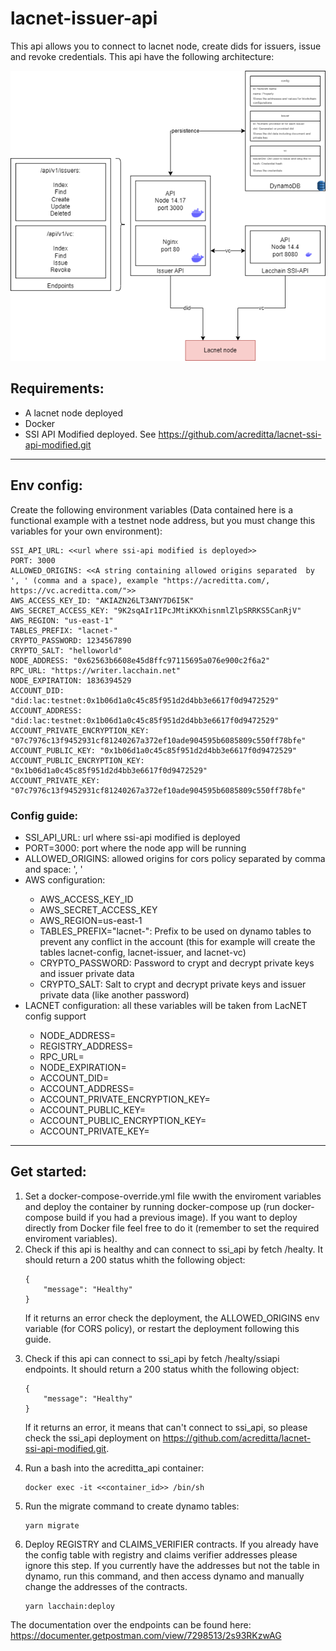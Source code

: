 # lacnet-issuer-api

This api allows you to connect to lacnet node, create dids for issuers, issue and revoke credentials. This api have the following architecture:

![Alt text](/architecture.png "Optional title")

## Requirements:

<ul>
<li>A lacnet node deployed</li>
<li>Docker</li>
<li>SSI API Modified deployed. See <a href="https://github.com/acreditta/lacnet-ssi-api-modified.git">https://github.com/acreditta/lacnet-ssi-api-modified.git</a></li>
</ul>

<hr />

## Env config:

Create the following environment variables (Data contained here is a functional example with a testnet node address, but you must change this variables for your own environment):

```
SSI_API_URL: <<url where ssi-api modified is deployed>>
PORT: 3000
ALLOWED_ORIGINS: <<A string containing allowed origins separated  by ', ' (comma and a space), example "https://acreditta.com/, https://vc.acreditta.com/">>
AWS_ACCESS_KEY_ID: "AKIAZN26LT3ANY7D6I5K"
AWS_SECRET_ACCESS_KEY: "9K2sqAIr1IPcJMtiKKXhisnmlZlpSRRKS5CanRjV"
AWS_REGION: "us-east-1"
TABLES_PREFIX: "lacnet-"
CRYPTO_PASSWORD: 1234567890
CRYPTO_SALT: "helloworld"
NODE_ADDRESS: "0x62563b6608e45d8ffc97115695a076e900c2f6a2"
RPC_URL: "https://writer.lacchain.net"
NODE_EXPIRATION: 1836394529
ACCOUNT_DID: "did:lac:testnet:0x1b06d1a0c45c85f951d2d4bb3e6617f0d9472529"
ACCOUNT_ADDRESS: "did:lac:testnet:0x1b06d1a0c45c85f951d2d4bb3e6617f0d9472529"
ACCOUNT_PRIVATE_ENCRYPTION_KEY: "07c7976c13f9452931cf81240267a372ef10ade904595b6085809c550ff78bfe"
ACCOUNT_PUBLIC_KEY: "0x1b06d1a0c45c85f951d2d4bb3e6617f0d9472529"
ACCOUNT_PUBLIC_ENCRYPTION_KEY: "0x1b06d1a0c45c85f951d2d4bb3e6617f0d9472529"
ACCOUNT_PRIVATE_KEY: "07c7976c13f9452931cf81240267a372ef10ade904595b6085809c550ff78bfe"

```

### <b>Config guide:</b>


<ul>
<li>SSI_API_URL: url where ssi-api modified is deployed</li>
<li>PORT=3000: port where the node app will be running</li>
<li>ALLOWED_ORIGINS: allowed origins for cors policy separated by comma and space: ', '</li>
<li>AWS configuration:</li>
    <ul>
        <li>AWS_ACCESS_KEY_ID</li>
        <li>AWS_SECRET_ACCESS_KEY</li>
        <li>AWS_REGION=us-east-1</li>
        <li>TABLES_PREFIX="lacnet-": Prefix to be used on dynamo tables to prevent any conflict in the account (this for example will create the tables lacnet-config, lacnet-issuer, and lacnet-vc)</li>
        <li>CRYPTO_PASSWORD: Password to crypt and decrypt private keys and issuer private data</li>
        <li>CRYPTO_SALT: Salt to crypt and decrypt private keys and issuer private data (like another password)</li>
    </ul>
<li>LACNET configuration: all these variables will be taken from LacNET config support</li>
    <ul>
        <li>NODE_ADDRESS=</li>
        <li>REGISTRY_ADDRESS=</li>
        <li>RPC_URL=</li>
        <li>NODE_EXPIRATION=</li>
        <li>ACCOUNT_DID=</li>
        <li>ACCOUNT_ADDRESS=</li>
        <li>ACCOUNT_PRIVATE_ENCRYPTION_KEY=</li>
        <li>ACCOUNT_PUBLIC_KEY=</li>
        <li>ACCOUNT_PUBLIC_ENCRYPTION_KEY=</li>
        <li>ACCOUNT_PRIVATE_KEY=</li>
    </ul>
</ul>


<hr />


## Get started:

<ol>
<li>
  Set a docker-compose-override.yml file wwith the enviroment variables and deploy the container by running docker-compose up (run docker-compose build if you had a previous image). If you want to deploy directly from Docker file feel free to do it (remember to set the required enviroment variables).
</li>
<li>
  Check if this api is healthy and can connect to ssi_api by fetch /healty. It should return a 200 status whith the following object:

  ```
  {
      "message": "Healthy"
  }

  ```
  If it returns an error check the deployment, the ALLOWED_ORIGINS env variable (for CORS policy), or restart the deployment following this guide.
</li>
<li>
  Check if this api can connect to ssi_api by fetch /healty/ssiapi endpoints. It should return a 200 status whith the following object:

  ```
  {
      "message": "Healthy"
  }

  ```
  If it returns an error, it means that can't connect to ssi_api, so please check the ssi_api deployment on <a href="https://github.com/acreditta/lacnet-ssi-api-modified.git">https://github.com/acreditta/lacnet-ssi-api-modified.git</a>.
</li>
<li>
  Run a bash into the acreditta_api container:

  ```
  docker exec -it <<container_id>> /bin/sh
  ```
</li>
<li>
  Run the migrate command to create dynamo tables:

  ```
  yarn migrate

  ```
</li>
<li>Deploy REGISTRY and CLAIMS_VERIFIER contracts. If you already have the config table with registry and claims verifier addresses please ignore this step. If you currently have the addresses but not the table in dynamo, run this command, and then access dynamo and manually change the addresses of the contracts.

```
yarn lacchain:deploy

```
</li>
</ol>


The documentation over the endpoints can be found here: <a href="https://documenter.getpostman.com/view/7298513/2s93RKzwAG">https://documenter.getpostman.com/view/7298513/2s93RKzwAG</a>